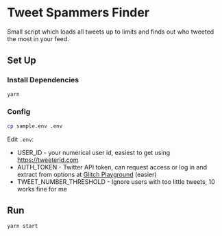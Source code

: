 # Tweet Spammers Finder

Small script which loads all tweets up to limits and finds out who tweeted the most in your feed.

## Set Up

### Install Dependencies

```bash
yarn
```

### Config

```bash
cp sample.env .env
```

Edit `.env`:

- USER_ID - your numerical user id, easiest to get using https://tweeterid.com
- AUTH_TOKEN - Twitter API token, can request access or log in and extract from options at [Glitch Playground](https://oauth-playground.glitch.me/?id=usersIdTimeline) (easier)
- TWEET_NUMBER_THRESHOLD - Ignore users with too little tweets, 10 works fine for me

## Run

```bash
yarn start
```
